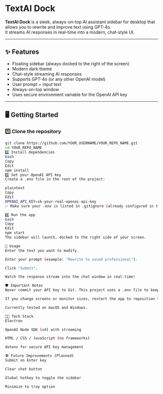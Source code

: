 # TextAI Dock

**TextAI Dock** is a sleek, always-on-top AI assistant sidebar for desktop that allows you to rewrite and improve text using GPT-4o.  
It streams AI responses in real-time into a modern, chat-style UI.

---

## ✨ Features

- Floating sidebar (always docked to the right of the screen)
- Modern dark theme
- Chat-style streaming AI responses
- Supports GPT-4o (or any other OpenAI model)
- User prompt + input text
- Always-on-top window
- Uses secure environment variable for the OpenAI API key

---

## 🖥️ Getting Started

### 1️⃣ Clone the repository

```bash
git clone https://github.com/YOUR_USERNAME/YOUR_REPO_NAME.git
cd YOUR_REPO_NAME
2️⃣ Install dependencies
bash
Copy
Edit
npm install
3️⃣ Set your OpenAI API key
Create a .env file in the root of the project:

plaintext
Copy
Edit
OPENAI_API_KEY=sk-your-real-openai-api-key
✅ Make sure your .env is listed in .gitignore (already configured in this repo).

4️⃣ Run the app
bash
Copy
Edit
npm start
The sidebar will launch, docked to the right side of your screen.

📝 Usage
Enter the text you want to modify.

Enter your prompt (example: "Rewrite to sound professional").

Click "Submit".

Watch the response stream into the chat window in real-time!

🛡️ Important Notes
Never commit your API key to Git. This project uses a .env file to keep secrets safe.

If you change screens or monitor sizes, restart the app to reposition the sidebar.

Currently tested on macOS and Windows.

👨‍💻 Tech Stack
Electron

OpenAI Node SDK (v4) with streaming

HTML / CSS / JavaScript (no frameworks)

dotenv for secure API key management

🛠️ Future Improvements (Planned)
Submit on Enter key

Clear chat button

Global hotkey to toggle the sidebar

Minimize to tray option

